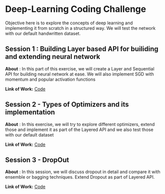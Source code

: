 # Deep-Learning Coding Challenge

Objective here is to explore the concepts of deep learning and implementing it from scratch in a structured way. We will test the network with our default handwritten dataset.


## Session 1 : Building Layer based API for builiding and extending neural network
 
**About** : In this part of this exercise, we will create a Layer and Sequential API for building neural network at ease. We will also implement SGD with momentum and popular activation functions


**Link of Work:**   [Code](https://github.com/barathvaj/Deep-Learning/blob/master/Build%20Layer%20Based%20API%20-%20Neural%20Network%20with%20SGD.ipynb)


## Session 2 - Types of Optimizers and its implementation

**About** : In this exercise, we will try to explore different optimizers, extend those and implement it as part of the Layered API and we also test those with our default dataset

**Link of Work:**   [Code](https://github.com/barathvaj/Deep-Learning/blob/master/Types%20of%20Optimizers%20and%20its%20implementation.ipynb)


## Session 3 -  DropOut 

**About** : In this session, we will discuss dropout in detail and compare it with ensemble or bagging techniques. Extend Dropout as part of Layered API.

**Link of Work:** [Code](https://github.com/barathvaj/Deep-Learning/blob/master/Dropout.ipynb)

